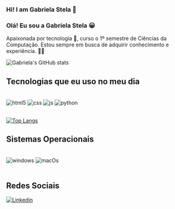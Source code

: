 ### Hi! I am Gabriela Stela 👋
### Olá! Eu sou a Gabriela Stela 😀

Apaixonada por tecnologia 🥰, curso o 1º semestre de Ciências da Computação. Estou sempre em busca  de adquirir conhecimento e experiência. 👩‍💻

![Gabriela's GitHub stats](https://github-readme-stats.vercel.app/api?username=gsr13&show_icons=true&theme=radical)

## Tecnologias que eu uso no meu dia
<div style="display: inline_black"><br/>
  <img align="center" alt="html5" src="https://img.shields.io/badge/HTML5-E34F26?style=for-the-badge&logo=html5&logoColor=white" />
  <img align="center" alt="css" src="https://img.shields.io/badge/CSS-239120?&style=for-the-badge&logo=css3&logoColor=white" />
  <img align="center" alt="js" src="https://img.shields.io/badge/JavaScript-323330?style=for-the-badge&logo=javascript&logoColor=F7DF1E" />
  <img align="center" alt="python" src="https://img.shields.io/badge/Python-3776AB?style=for-the-badge&logo=python&logoColor=white" />
</div></br>

[![Top Langs](https://github-readme-stats.vercel.app/api/top-langs/?username=gsr13&layout=compact)](https://github.com/anuraghazra/github-readme-stats)

## Sistemas Operacionais
<div style="display: inline_black"><br/>
  <img align="center" alt="windows" src="https://img.shields.io/badge/Windows-0078D6?style=for-the-badge&logo=windows&logoColor=white" />
  <img align="center" alt="macOs" src="https://img.shields.io/badge/mac%20os-000000?style=for-the-badge&logo=apple&logoColor=white" />
</div></br>

## Redes Sociais
[![Linkedin](https://img.shields.io/badge/LinkedIn-0077B5?style=for-the-badge&logo=linkedin&logoColor=white)](https://www.linkedin.com/in/gabriela-s-387268134/)
